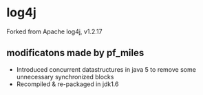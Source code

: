 # log4j
Forked from Apache log4j, v1.2.17

## modificatons made by pf_miles
* Introduced concurrent datastructures in java 5 to remove some unnecessary synchronized blocks  
* Recompiled & re-packaged in jdk1.6  
